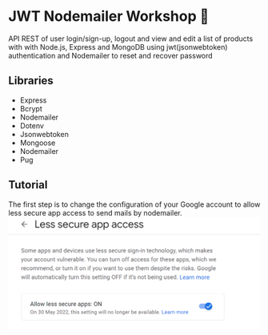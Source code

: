 # JWT Nodemailer Workshop :e-mail:

API REST of user login/sign-up, logout and view and edit a list of products with with Node.js, Express and MongoDB using jwt(jsonwebtoken) authentication and Nodemailer to reset and recover password

## Libraries

- Express
- Bcrypt
- Nodemailer
- Dotenv
- Jsonwebtoken
- Mongoose
- Nodemailer
- Pug

## Tutorial

The first step is to change the configuration of your Google account to allow less secure app access to send mails by nodemailer.
![img](./assets/lesssecureapps.png)
